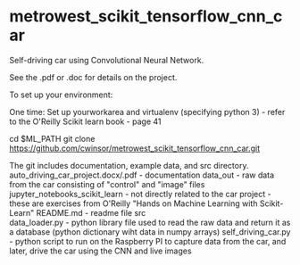 # metrowest_scikit_tensorflow_cnn_car

Self-driving car using Convolutional Neural Network.

See the .pdf or .doc for details on the project.

To set up your environment:

One time:
Set up yourworkarea and virtualenv (specifying python 3) - refer to the O'Reilly Scikit learn book - page 41

cd $ML_PATH
git clone https://github.com/cwinsor/metrowest_scikit_tensorflow_cnn_car.git


The git includes documentation, example data, and src directory.
auto_driving_car_project.docx/.pdf - documentation
data_out                       - raw data from the car consisting of "control" and "image" files
jupyter_notebooks_scikit_learn - not directly related to the car project - these are exercises from O'Reilly "Hands on Machine Learning with Scikit-Learn"
README.md                      - readme file
src\
    data_loader.py             - python library file used to read the raw data and return it as a database (python dictionary wiht data in numpy arrays)
    self_driving_car.py        - python script to run on the Raspberry PI to capture data from the car, and later, drive the car using the CNN and live images

